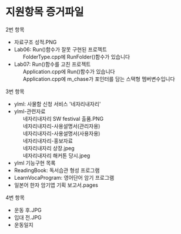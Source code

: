 <h1>지원항목 증거파일</h1>

2번 항목
- 자료구조 성적.PNG
- Lab06: Run()함수가 잘못 구현된 프로젝트
  <ul>FolderType.cpp에 RunFolder()함수가 있습니다</ul>
- Lab07: Run()함수를 고친 프로젝트
  <ul>Application.cpp에 Run()함수가 있습니다</ul>
  <ul>Application.cpp에 m_chase가 포인터를 담는 스택형 멤버변수입니다</ul>
  
3번 항목
- ylml: 사물함 신청 서비스 '네자리내자리'
- ylml-관련자료
  <ul>네자리내자리 SW festival 출품.PNG</ul>
  <ul>네자리내자리-사용설명서(관리자용)</ul>
  <ul>네자리내자리-사용설명서(사용자용)</ul>
  <ul>네자리내자리-홍보자료</ul>
  <ul>네자리내자리 상장.jpeg</ul>
  <ul>네자리내자리 해커톤 당시.jpeg</ul>
- ylml 기능구현 목록
- ReadingBook: 독서습관 형성 프로그램
- LearnVocaProgram: 영어단어 암기 프로그램
- 일본어 한자 암기앱 기획 보고서.pages

4번 항목
- 운동 후.JPG
- 입대 전.JPG
- 운동일지
